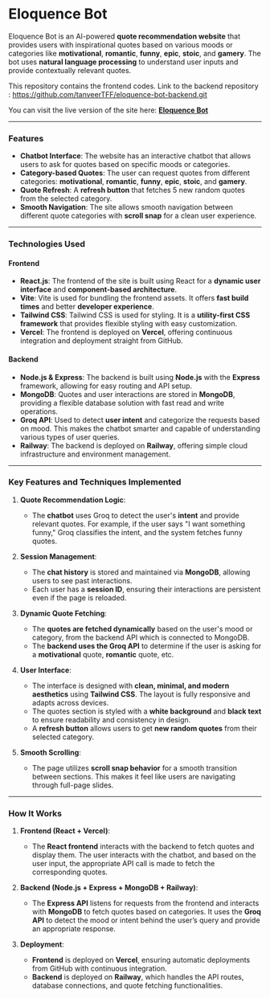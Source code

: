 # Eloquence Bot

Eloquence Bot is an AI-powered **quote recommendation website** that provides users with inspirational quotes based on various moods or categories like **motivational**, **romantic**, **funny**, **epic**, **stoic**, and **gamery**. The bot uses **natural language processing** to understand user inputs and provide contextually relevant quotes.

This repository contains the frontend codes. Link to the backend repository : https://github.com/tanveerTFF/eloquence-bot-backend.git

You can visit the live version of the site here: [**Eloquence Bot**](https://eloquence-bot.vercel.app)

---

### **Features**
- **Chatbot Interface**: The website has an interactive chatbot that allows users to ask for quotes based on specific moods or categories.
- **Category-based Quotes**: The user can request quotes from different categories: **motivational**, **romantic**, **funny**, **epic**, **stoic**, and **gamery**.
- **Quote Refresh**: A **refresh button** that fetches 5 new random quotes from the selected category.
- **Smooth Navigation**: The site allows smooth navigation between different quote categories with **scroll snap** for a clean user experience.
  
---

### **Technologies Used**

#### **Frontend**
- **React.js**: The frontend of the site is built using React for a **dynamic user interface** and **component-based architecture**.
- **Vite**: Vite is used for bundling the frontend assets. It offers **fast build times** and better **developer experience**.
- **Tailwind CSS**: Tailwind CSS is used for styling. It is a **utility-first CSS framework** that provides flexible styling with easy customization.
- **Vercel**: The frontend is deployed on **Vercel**, offering continuous integration and deployment straight from GitHub.

#### **Backend**
- **Node.js & Express**: The backend is built using **Node.js** with the **Express** framework, allowing for easy routing and API setup.
- **MongoDB**: Quotes and user interactions are stored in **MongoDB**, providing a flexible database solution with fast read and write operations.
- **Groq API**: Used to detect **user intent** and categorize the requests based on mood. This makes the chatbot smarter and capable of understanding various types of user queries.
- **Railway**: The backend is deployed on **Railway**, offering simple cloud infrastructure and environment management.

---

### **Key Features and Techniques Implemented**

1. **Quote Recommendation Logic**:
   - The **chatbot** uses Groq to detect the user's **intent** and provide relevant quotes. For example, if the user says "I want something funny," Groq classifies the intent, and the system fetches funny quotes.
   
2. **Session Management**:
   - The **chat history** is stored and maintained via **MongoDB**, allowing users to see past interactions.
   - Each user has a **session ID**, ensuring their interactions are persistent even if the page is reloaded.

3. **Dynamic Quote Fetching**:
   - The **quotes are fetched dynamically** based on the user's mood or category, from the backend API which is connected to MongoDB.
   - The **backend uses the Groq API** to determine if the user is asking for a **motivational** quote, **romantic** quote, etc.
   
4. **User Interface**:
   - The interface is designed with **clean, minimal, and modern aesthetics** using **Tailwind CSS**. The layout is fully responsive and adapts across devices.
   - The quotes section is styled with a **white background** and **black text** to ensure readability and consistency in design.
   - A **refresh button** allows users to get **new random quotes** from their selected category.

5. **Smooth Scrolling**:
   - The page utilizes **scroll snap behavior** for a smooth transition between sections. This makes it feel like users are navigating through full-page slides.

---

### **How It Works**

1. **Frontend (React + Vercel)**:
   - The **React frontend** interacts with the backend to fetch quotes and display them. The user interacts with the chatbot, and based on the user input, the appropriate API call is made to fetch the corresponding quotes.
   
2. **Backend (Node.js + Express + MongoDB + Railway)**:
   - The **Express API** listens for requests from the frontend and interacts with **MongoDB** to fetch quotes based on categories. It uses the **Groq API** to detect the mood or intent behind the user’s query and provide an appropriate response.

3. **Deployment**:
   - **Frontend** is deployed on **Vercel**, ensuring automatic deployments from GitHub with continuous integration.
   - **Backend** is deployed on **Railway**, which handles the API routes, database connections, and quote fetching functionalities.
